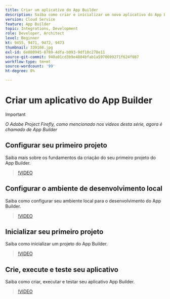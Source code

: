 ```yaml
---
title: Criar um aplicativo do App Builder
description: Saiba como criar e inicializar um novo aplicativo do App Builder.
version: Cloud Service
feature: App Builder
topic: Integrations, Development
role: Developer, Architect
level: Beginner
kt: 9455, 9471, 9472, 9473
thumbnail: 339168.jpg
exl-id: 6e080945-8789-4dfa-b093-9df10c278e11
source-git-commit: 940a01cd3b9e4804bfab1a5970699271f624f087
workflow-type: tm+mt
source-wordcount: '99'
ht-degree: 0%

---
```


# Criar um aplicativo do App Builder

>[!IMPORTANT]
>
> _O Adobe Project Firefly, como mencionado nos vídeos desta série, agora é chamado de App Builder_

## Configurar seu primeiro projeto

Saiba mais sobre os fundamentos da criação do seu primeiro projeto do App Builder.

>[!VIDEO](https://video.tv.adobe.com/v/339168/?quality=12&learn=on)

## Configurar o ambiente de desenvolvimento local

Saiba como configurar seu ambiente local para o desenvolvimento do App Builder.

>[!VIDEO](https://video.tv.adobe.com/v/339169/?quality=12&learn=on)

## Inicializar seu primeiro projeto

Saiba como inicializar um projeto do App Builder.

>[!VIDEO](https://video.tv.adobe.com/v/339170/?quality=12&learn=on)

## Crie, execute e teste seu aplicativo

Saiba como criar, executar e testar seu aplicativo App Builder.

>[!VIDEO](https://video.tv.adobe.com/v/339171/?quality=12&learn=on)
